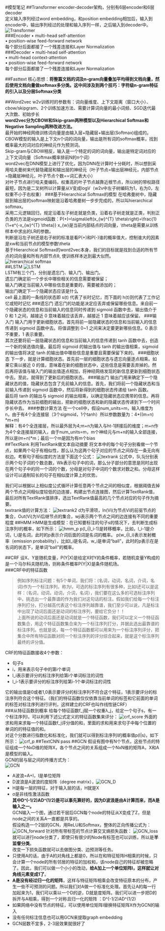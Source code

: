 #模型笔记
##Transformer
encoder-decoder架构，分别有6层encoder和6层decoder  
定义输入序列经过word embedding，和position embedding相加后，输入到encoder中，输出序列经过的处理和输入序列一样，之后输入到decoder中。  
![Transformer](/users/anlei/desktop/笔记/pic/Transformer.png)  
###Encoder
• multi-head self-attention  
• position-wise feed-forward network  
每个部分后面都接了一个残差连接和Layer Normalization  
###Decoder
• multi-head self-attention  
• multi-head context-attention  
• position-wise feed-forward network  
每个部分后面都接了一个残差连接和Layer Normalization  

##Fasttext
核心思想：**将整篇文档的词及n-gram向量叠加平均得到文档向量，然后使用文档向量做softmax多分类。这中间涉及到两个技巧：字符级n-gram特征的引入以及分层Softmax分类**  

##Word2vec
w2v训练时的参数有：词向量维度、上下文距离（窗口大小）、cbow/skipgram、2个训练加速方法、需要计算词向量的最小词频、SGD迭代最大次数、初始步长  
**word2vec分为CBOW和Skip-gram两种模型以及Hierarchical Softmax和Negative Sampling两种改进方法。**  
最开始的神经网络训练词向量是由输入层+隐藏层+输出层(Softmax)组成的。  CBOW模型的输入是上下文n个词的词向量，输出是所有词的softmax概率，找到概率最大的词对应的神经元作为预测词。  
Skip-gram与CBOW相反，输入是一个特定的词的词向量，输出是特定词对应的上下文词向量（Softmax概率排前N的n个词）  
word2vec在DNN模型上进行了优化，因为DNN在计算时十分耗时，所以想到采用哈夫曼树来代替隐藏层和输出层的神经元（叶子节点=输出层神经元，内部节点=隐藏层神经元，叶子节点个数==词汇表大小）  
对叶子节点进行哈夫曼编码，权重高的叶子节点越靠近根节点，所以树的带权路径最短，因为是二叉树所以计算量从V变成logV（w2v中左子树编码为1，右为0，左权重不小于右权重）
###基于Hierarchical Softmax的模型
在哈弗曼树中，隐藏层到输出层的softmax映射是沿着哈弗曼树一步步完成的，所以叫hierarchical softmax。  
采用二元逻辑回归，规定沿着左子树走就是负类，沿着右子树走就是正类，判别正负类的方法是sigmoid函数：P(+)=\sigma\left(x_{w}^{T} \theta\right)=\frac{1}{1+e^{-x_{w}^{T} \theta}}  x_{w}是当前内部结点的词向量，\theta是需要从训练样本中求出的LR的参数。  
判断是沿左子树还是右子树的标准是看P(+)和P(-)谁的概率值大，控制谁大的因素是xw和当前节点的模型参数\theta  
基于Hierarchical Softmax的word2vec本身，我们的目标就是找到合适的所有节点的词向量和所有内部节点θ, 使训练样本达到最大似然。  
![hierarchical softmax](/users/anlei/desktop/笔记/pic/hierarchical_softmax.png)  
##LSTM
![LSTM](/users/anlei/desktop/笔记/pic/lstm.png)  
LSTM有三个门，分别是遗忘门、输入门、输出门。  
遗忘门确定前一个步长中哪些相关的信息需要被保留；  
输入门确定当前输入中哪些信息是重要的，需要被添加的；  
输出门确定下一个隐藏状态应该是什么  
cell 最上面的一条线的状态即 s(t) 代表了长时记忆，而下面的 h(t)则代表了工作记忆或短时记忆
###遗忘门
遗忘门的功能是决定应丢弃或保留哪些信息。来自前一个隐藏状态的信息和当前输入的信息同时传递到 sigmoid 函数中去，输出值介于 0 和 1 之间，越接近 0 意味着越应该丢弃，越接近 1 意味着越应该保留。
###输入门
输入门用于更新细胞状态。首先将前一层隐藏状态的信息和当前输入的信息传递到 sigmoid 函数中去。将值调整到 0~1 之间来决定要更新哪些信息。0 表示不重要，1 表示重要。  
其次还要将前一层隐藏状态的信息和当前输入的信息传递到 tanh 函数中去，创造一个新的侯选值向量。最后将 sigmoid 的输出值与 tanh 的输出值相乘，sigmoid 的输出值将决定 tanh 的输出值中哪些信息是重要且需要保留下来的。
###细胞状态
下一步，就是计算细胞状态。首先前一层的细胞状态与遗忘向量逐点相乘。如果它乘以接近 0 的值，意味着在新的细胞状态中，这些信息是需要丢弃掉的。然后再将该值与输入门的输出值逐点相加，将神经网络发现的新信息更新到细胞状态中去。至此，就得到了更新后的细胞状态。
###输出门
输出门用来确定下一个隐藏状态的值，隐藏状态包含了先前输入的信息。首先，我们将前一个隐藏状态和当前输入传递到 sigmoid 函数中，然后将新得到的细胞状态传递给 tanh 函数。  
最后将 tanh 的输出与 sigmoid 的输出相乘，以确定隐藏状态应携带的信息。再将隐藏状态作为当前细胞的输出，把新的细胞状态和新的隐藏状态传递到下一个时间步长中去。
###参数计算方法
在一个cell中，假设num_units=m，输入维度为n，由于有4个全连接层（3个sigmoid，1个tanh）所以参数数量为：4*((m+n) *m+m)  
解释：有4个全连接层，所以最外层为4;m+n为输入与ht-1拼接后的维度；m+n作为4个全连接层的输入，由于num_units=m，m个神经元与m+n的输入全部连接，所以是(m+n)*m；最后一个m是因为有m个bias  
##TextRank
利用TextRank做文本自动摘要
将文本中的每个句子分别看做一个节点，如果两个句子有相似性，那么认为这两个句子对应的节点之间存在一条无向有权边。考察句子相似度的方法是下面这个公式：
![textrank](/users/anlei/desktop/笔记/pic/textrank.png) 
公式中，Si,Sj分别表示两个句子词的个数总数，Wk表示句子中的词，那么分子部分的意思是同时出现在两个句子中的同一个词的个数，分母是对句子中词的个数求对数之和。分母这样设计可以遏制较长的句子在相似度计算上的优势。

我们可以根据以上相似度公式循环计算任意两个节点之间的相似度，根据阈值去掉两个节点之间相似度较低的边连接，构建出节点连接图，然后计算TextRank值，最后对所有TextRank值排序，选出TextRank值最高的几个节点对应的句子作为摘要。  
textrank值的计算方法：
![textrank2](/users/anlei/desktop/笔记/pic/textrank2.png)
d为平滑项，ln(Vi)为节点Vi的前驱节点的集合，Out(Vi)为Vi后继节点的集合，wji表示两个节点之间的边连接有不同的重要程度
##HMM
HMM是生成模型：在已知要标注的句子s的情况下，去判断生成标注序列l的概率，如下所示：
![hmm_p](/users/anlei/desktop/笔记/pic/hmm_p.png)
p(l_i|l_i-1)是转移概率，比如，l_i-1是介词，l_i是名词，此时的p表示介词后面的词是名词的概率。
p(w_i|l_i)表示发射概率（emission probability），比如l_i是名词，w_i是单词“ball”，此时的p表示在是名词的状态下，是单词“ball”的概率。

##CRF
设X、Y是随机变量，P(Y|X)是给定X时Y的条件概率，若随机变量Y构成的是一个马尔科夫随机场，则称条件概率P(Y|X)是条件随机场。  
###CRF中的特征函数
>例如序列标注问题：有5个单词，我们将：(名词，动词，名词，介词，名词)作为一个标注序列，称为l，可选的标注序列有很多种，比如l还可以是这样：（名词，动词，动词，介词，名词），我们要在这么多的可选标注序列中，挑选出一个最靠谱的作为我们对这句话的标注。假如我们给每一个标注序列打分，打分越高代表这个标注序列越靠谱，我们至少可以说，凡是标注中出现了动词后面还是动词的标注序列，要给它负分！！  
上面所说的动词后面还是动词就是一个特征函数，我们可以定义一个特征函数集合，用这个特征函数集合来为一个标注序列打分，并据此选出最靠谱的标注序列。也就是说，每一个特征函数都可以用来为一个标注序列评分，把集合中所有特征函数对同一个标注序列的评分综合起来，就是这个标注序列最终的评分值。  

CRF的特征函数接收4个参数：

* 句子s
* i，用来表示句子中的第i个单词
* l_i表示要评分的标注序列给第i个单词标注的词性
* l_i-1表示要评分的标注序列给第i-1个单词标注的词性

它的输出值是0或者1,0表示要评分的标注序列不符合这个特征，1表示要评分的标注序列符合这个特征。（我们的特征函数仅仅依靠当前单词的标签和它前面的单词的标签对标注序列进行评判，这样建立的CRF也叫作线性链CRF）  
###从特征函数到概率
给每个特征函数f_j赋一个权重λ_j，给定一个句子s，有一个标注序列l，可以利用下述公式定义的特征函数集来评分：
![crf_score](/users/anlei/desktop/笔记/pic/crf_score.png)
外面的求和用来求每一个特征函数f_j评分值的和，里面的求和用来求句子中每个位置的单词的的特征值的和。  
对这个分数进行指数化和标准化，我们就可以得到标注序列l的概率值p(l|s)，如下所示：
![crf_p](/users/anlei/desktop/笔记/pic/crf_P.png)
##TextCNN
pass
##GCN
假设有图中有N个节点，这些节点的特征组成一个NxD维的矩阵X，各个节点之间的关系组成一个NxN维的矩阵A，X和A是模型的输入。  
GCN的层与层之间的传播方式为：  
![GCN](/users/anlei/desktop/笔记/pic/GCN.png)  

* A波浪=A+I，I是单位矩阵  
* D波浪是A波浪的度矩阵（degree matrix），![GCN_D](/users/anlei/desktop/笔记/pic/GCN_D.png)
* H是每一层的特征，对于输入层的话，H就是X
* σ是非线性激活函数  
**其中D^(-1/2)AD^(1/2)是可以事先算好的，因为D波浪是由A计算而来，而A是输入之一。**  
GCN输入一个图，通过若干层后GCN每个node的特征从X变成了Z，但是node之间的关系A一直都是共享的。  
假设构造一个2层的GCN，用ReLU和Softmax，整体的正向传播公式为：  
![GCN_forward](/users/anlei/desktop/笔记/pic/GCN_forward.png)
针对所有带标签的节点计算交叉熵损失函数：
![GCN_loss](/users/anlei/desktop/笔记/pic/GCN_loss.png)
就可以进行node分类了，即使只有很少的Node有标签也可以训练，所以是**半监督分类**。  
改变一下损失函数就可以去做图分类、边预测等任务。  
*  只使用A的话，由于A的对角线上都是0，所以在和特征矩阵H相乘的时候，只会计算一个node的所有邻居的特征的加权和，该node自己的特征却被忽略了。因此，我们可以做一个小小的改动，**给A加上一个单位矩阵I，这样就让对角线元素变成1了**。
*  **A是没有经过归一化的矩阵**，这样与特征矩阵相乘会改变特征原本的分布，产生一些不可预测的问题。所以我们对A做一个标准化处理。首先让A的每一行加起来为1，我们可以乘以一个D的逆，D就是度矩阵。我们可以进一步把D的拆开与A相乘，得到一个对称且归一化的矩阵 ：D^(-1/2)AD^(1/2)  
*  如果网络中没有节点的特征，可以使用单位矩阵I替换特征矩阵X作为GCN的输入
*  没有任何标注信息也可以用GCN来提取graph embedding
*  GCN层数不宜多，2-3层效果就很好了


